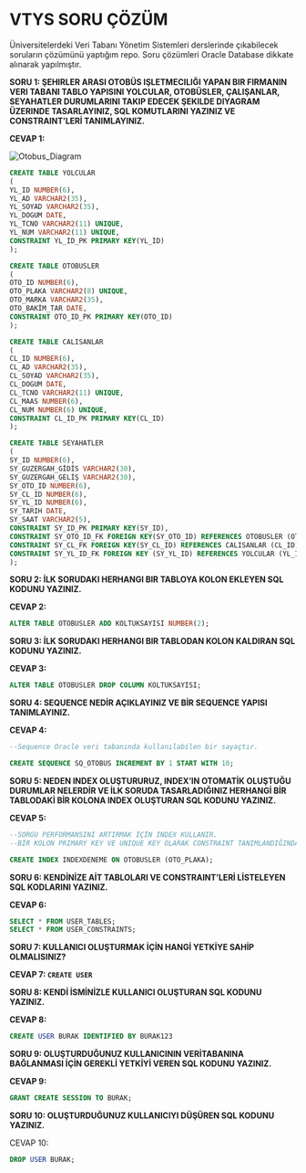 # VTYS SORU ÇÖZÜM

Üniversitelerdeki Veri Tabanı Yönetim Sistemleri derslerinde çıkabilecek soruların çözümünü yaptığım repo. Soru çözümleri Oracle Database dikkate alınarak yapılmıştır.

**SORU 1: ŞEHIRLER ARASI OTOBÜS IŞLETMECILIĞI YAPAN BIR FIRMANIN VERI TABANI TABLO YAPISINI YOLCULAR, OTOBÜSLER, ÇALIŞANLAR, SEYAHATLER DURUMLARINI TAKIP EDECEK ŞEKILDE DIYAGRAM ÜZERINDE TASARLAYINIZ, SQL KOMUTLARINI YAZINIZ VE CONSTRAINT’LERİ TANIMLAYINIZ.**

**CEVAP 1:**

![Otobus_Diagram](https://github.com/user-attachments/assets/762cc10b-a716-4a25-a2b1-7ef4b19f9a8e)
```sql
CREATE TABLE YOLCULAR
(
YL_ID NUMBER(6),
YL_AD VARCHAR2(35),
YL_SOYAD VARCHAR2(35),
YL_DOGUM DATE,
YL_TCNO VARCHAR2(11) UNIQUE,
YL_NUM VARCHAR2(11) UNIQUE,
CONSTRAINT YL_ID_PK PRIMARY KEY(YL_ID)
);

CREATE TABLE OTOBUSLER
(
OTO_ID NUMBER(6),
OTO_PLAKA VARCHAR2(8) UNIQUE,
OTO_MARKA VARCHAR2(35),
OTO_BAKİM_TAR DATE,
CONSTRAINT OTO_ID_PK PRIMARY KEY(OTO_ID)
);

CREATE TABLE CALISANLAR
(
CL_ID NUMBER(6),
CL_AD VARCHAR2(35),
CL_SOYAD VARCHAR2(35),
CL_DOGUM DATE,
CL_TCNO VARCHAR2(11) UNIQUE,
CL_MAAS NUMBER(6),
CL_NUM NUMBER(6) UNIQUE,
CONSTRAINT CL_ID_PK PRIMARY KEY(CL_ID)
);

CREATE TABLE SEYAHATLER
(
SY_ID NUMBER(6),
SY_GUZERGAH_GİDİS VARCHAR2(30),
SY_GUZERGAH_GELİŞ VARCHAR2(30),
SY_OTO_ID NUMBER(6),
SY_CL_ID NUMBER(6),
SY_YL_ID NUMBER(6),
SY_TARIH DATE,
SY_SAAT VARCHAR2(5),
CONSTRAINT SY_ID_PK PRIMARY KEY(SY_ID),
CONSTRAINT SY_OTO_ID_FK FOREIGN KEY(SY_OTO_ID) REFERENCES OTOBUSLER (OTO_ID),
CONSTRAINT SY_CL_FK FOREIGN KEY(SY_CL_ID) REFERENCES CALISANLAR (CL_ID),
CONSTRAINT SY_YL_ID_FK FOREIGN KEY (SY_YL_ID) REFERENCES YOLCULAR (YL_ID)
);
```

**SORU 2: İLK SORUDAKI HERHANGI BIR TABLOYA KOLON EKLEYEN SQL KODUNU YAZINIZ.**

**CEVAP 2:** 

```sql
ALTER TABLE OTOBUSLER ADD KOLTUKSAYISI NUMBER(2);
```

**SORU 3: İLK SORUDAKI HERHANGI BIR TABLODAN KOLON KALDIRAN SQL KODUNU YAZINIZ.**

**CEVAP 3:** 

```sql
ALTER TABLE OTOBUSLER DROP COLUMN KOLTUKSAYISI;
```

**SORU 4: SEQUENCE NEDİR AÇIKLAYINIZ VE BİR SEQUENCE YAPISI TANIMLAYINIZ.**

**CEVAP 4:**  

```sql
--Sequence Oracle veri tabanında kullanılabilen bir sayaçtır.

CREATE SEQUENCE SQ_OTOBUS INCREMENT BY 1 START WITH 10;  
```

**SORU 5: NEDEN INDEX OLUŞTURURUZ, INDEX’IN OTOMATİK OLUŞTUĞU DURUMLAR NELERDİR VE İLK SORUDA TASARLADIĞINIZ HERHANGİ BİR TABLODAKİ BİR KOLONA INDEX OLUŞTURAN SQL KODUNU YAZINIZ.**

**CEVAP 5:** 

```sql
--SORGU PERFORMANSINI ARTIRMAK İÇİN INDEX KULLANIR.
--BİR KOLON PRIMARY KEY VE UNIQUE KEY OLARAK CONSTRAINT TANIMLANDIĞINDA OTOMATİK INDEX OLUŞTURULUR.

CREATE INDEX INDEXDENEME ON OTOBUSLER (OTO_PLAKA);
```

**SORU 6: KENDİNİZE AİT TABLOLARI VE CONSTRAINT’LERİ LİSTELEYEN SQL KODLARINI YAZINIZ.**

**CEVAP 6:** 

```sql
SELECT * FROM USER_TABLES; 
SELECT * FROM USER_CONSTRAINTS;
```

**SORU 7: KULLANICI OLUŞTURMAK İÇİN HANGİ YETKİYE SAHİP OLMALISINIZ?**

**CEVAP 7: `CREATE USER`**

**SORU 8: KENDİ İSMİNİZLE KULLANICI OLUŞTURAN SQL KODUNU YAZINIZ.**

**CEVAP 8:** 

```sql
CREATE USER BURAK IDENTIFIED BY BURAK123
```

**SORU 9: OLUŞTURDUĞUNUZ KULLANICININ VERİTABANINA BAĞLANMASI İÇİN GEREKLİ YETKİYİ VEREN SQL KODUNU YAZINIZ.**

**CEVAP 9:** 

```sql
GRANT CREATE SESSION TO BURAK;
```

**SORU 10: OLUŞTURDUĞUNUZ KULLANICIYI DÜŞÜREN SQL KODUNU YAZINIZ.**

CEVAP 10:

```sql
DROP USER BURAK;
```
